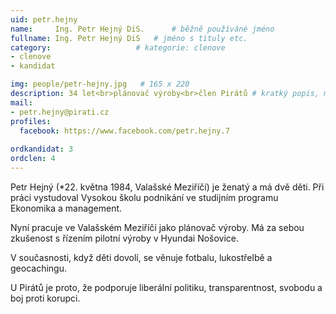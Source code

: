 ```yaml
---
uid: petr.hejny
name:     Ing. Petr Hejný DiS.  	# běžně používáné jméno
fullname: Ing. Petr Hejný DiS  	# jméno s tituly etc.
category:                   # kategorie: clenove
- clenove
- kandidat

img: people/petr-hejny.jpg   # 165 x 220
description: 34 let<br>plánovač výroby<br>člen Pirátů # kratký popis, max 160 znaků
mail:
- petr.hejny@pirati.cz
profiles:
  facebook: https://www.facebook.com/petr.hejny.7
  
ordkandidat: 3
ordclen: 4
---
```


Petr Hejný (*22. května 1984, Valašské Meziříčí) je ženatý a má dvě děti. Při práci vystudoval Vysokou školu podnikání ve studijním programu Ekonomika a management.

Nyní pracuje ve Valašském Meziříčí jako plánovač výroby. Má za sebou zkušenost s řízením pilotní výroby v Hyundai Nošovice.

V současnosti, když děti dovolí, se věnuje fotbalu, lukostřelbě a geocachingu.

U Pirátů je proto, že podporuje liberální politiku, transparentnost, svobodu a boj proti korupci.

